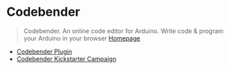 # Codebender

> Codebender. An online code editor for Arduino. Write code & program your Arduino in your browser [Homepage](https://codebender.cc/)

- [Codebender Plugin](https://codebender.cc/static/plugin)
- [Codebender Kickstarter Campaign](https://www.kickstarter.com/projects/1014603132/codebender-esp-cloud-ide-with-over-the-air-updates?ref=thanks)
